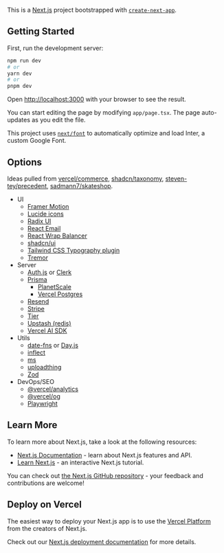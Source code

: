 This is a [Next.js](https://nextjs.org/) project bootstrapped with [`create-next-app`](https://github.com/vercel/next.js/tree/canary/packages/create-next-app).

## Getting Started

First, run the development server:

```bash
npm run dev
# or
yarn dev
# or
pnpm dev
```

Open [http://localhost:3000](http://localhost:3000) with your browser to see the result.

You can start editing the page by modifying `app/page.tsx`. The page auto-updates as you edit the file.

This project uses [`next/font`](https://nextjs.org/docs/basic-features/font-optimization) to automatically optimize and load Inter, a custom Google Font.

## Options

Ideas pulled from
[vercel/commerce](https://github.com/vercel/commerce),
[shadcn/taxonomy](https://github.com/shadcn/taxonomy),
[steven-tey/precedent](https://github.com/steven-tey/precedent),
[sadmann7/skateshop](https://github.com/sadmann7/skateshop).

- UI
  - [Framer Motion](https://www.framer.com/motion/)
  - [Lucide icons](https://lucide.dev/docs/lucide-react)
  - [Radix UI](https://www.radix-ui.com/docs/primitives/overview/getting-started)
  - [React Email](https://react.email)
  - [React Wrap Balancer](https://react-wrap-balancer.vercel.app)
  - [shadcn/ui](https://ui.shadcn.com)
  - [Tailwind CSS Typography plugin](https://tailwindcss.com/docs/typography-plugin)
  - [Tremor](https://www.tremor.so/docs/getting-started/installation)
- Server
  - [Auth.js](https://authjs.dev/getting-started/oauth-tutorial)
  or [Clerk](https://clerk.com/docs/nextjs/get-started-with-nextjs)
  - [Prisma](https://www.prisma.io/docs/getting-started/quickstart)
      - [PlanetScale](https://planetscale.com)
      - [Vercel Postgres](https://vercel.com/storage/postgres)
  - [Resend](https://resend.com)
  - [Stripe](https://vercel.com/guides/getting-started-with-nextjs-typescript-stripe)
  - [Tier](https://www.tier.run/docs/fullstack-framework-tutorials/flat-rate)
  - [Upstash (redis)](https://docs.upstash.com/redis)
  - [Vercel AI SDK](https://sdk.vercel.ai/docs/getting-started)
- Utils
  - [date-fns](https://date-fns.org/v2.30.0/docs/Getting-Started#installation)
  or [Day.js](https://day.js.org/docs/en/installation/typescript)
  - [inflect](https://www.npmjs.com/package/i)
  - [ms](https://www.npmjs.com/package/ms)
  - [uploadthing](https://docs.uploadthing.com)
  - [Zod](https://zod.dev)
- DevOps/SEO
  - [@vercel/analytics](https://vercel.com/docs/concepts/analytics/quickstart)
  - [@vercel/og](https://vercel.com/docs/concepts/functions/edge-functions/og-image-generation)
  - [Playwright](https://playwright.dev/docs/intro)

## Learn More

To learn more about Next.js, take a look at the following resources:

- [Next.js Documentation](https://nextjs.org/docs) - learn about Next.js features and API.
- [Learn Next.js](https://nextjs.org/learn) - an interactive Next.js tutorial.

You can check out [the Next.js GitHub repository](https://github.com/vercel/next.js/) - your feedback and contributions are welcome!

## Deploy on Vercel

The easiest way to deploy your Next.js app is to use the [Vercel Platform](https://vercel.com/new?utm_medium=default-template&filter=next.js&utm_source=create-next-app&utm_campaign=create-next-app-readme) from the creators of Next.js.

Check out our [Next.js deployment documentation](https://nextjs.org/docs/deployment) for more details.
